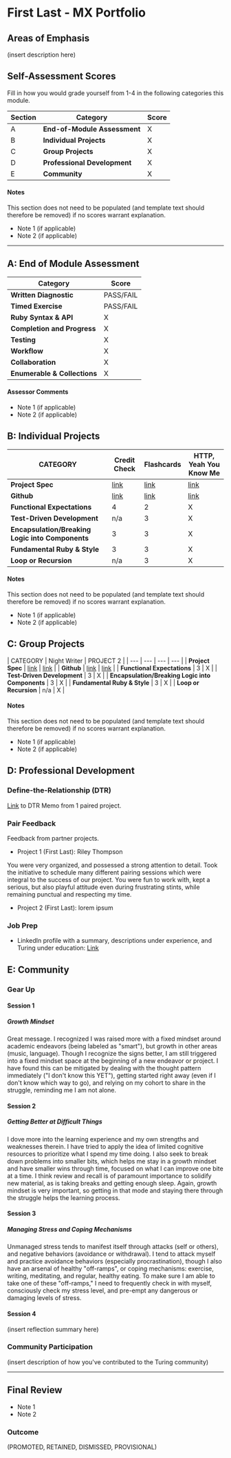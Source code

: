 # First Last - MX Portfolio

## Areas of Emphasis

(insert description here)

## Self-Assessment Scores

Fill in how you would grade yourself from 1-4 in the following categories this module.

| Section | Category | Score |
| --- | ----- | --- |
| A | **End-of-Module Assessment** | X |
| B | **Individual Projects** | X |
| C | **Group Projects** | X |
| D | **Professional Development** | X |
| E | **Community** | X |

#### Notes

This section does not need to be populated (and template text should therefore be removed) if no scores warrant explanation.

*   Note 1 (if applicable)
*   Note 2 (if applicable)

------------------------------------------------

## A: End of Module Assessment

| Category | Score |
| ----- | --- |
| **Written Diagnostic** | PASS/FAIL |
| **Timed Exercise** | PASS/FAIL |
| **Ruby Syntax & API** | X |
| **Completion and Progress** | X |
| **Testing** | X |
| **Workflow** | X |
| **Collaboration** | X |
| **Enumerable & Collections** | X |

#### Assessor Comments

*   Note 1 (if applicable)
*   Note 2 (if applicable)


## B: Individual Projects

| CATEGORY | Credit Check | Flashcards | HTTP, Yeah You Know Me |
| --- | --- | --- | --- |
| **Project Spec** | [link](http://backend.turing.io/module1/projects/credit_check) | [link](http://backend.turing.io/module1/projects/flashcards) | [link](http://example.com) |
| **Github** | [link](https://github.com/jk1dd/credit_check) | [link](https://github.com/jk1dd/flashcards) | [link](http://example.com) |
| **Functional Expectations** | 4 | 2 | X |
| **Test-Driven Development** | n/a | 3 | X |
| **Encapsulation/Breaking Logic into Components** | 3 | 3 | X |
| **Fundamental Ruby & Style** | 3 | 3 | X |
| **Loop or Recursion** | n/a | 3 | X |

#### Notes

This section does not need to be populated (and template text should therefore be removed) if no scores warrant explanation.

*   Note 1 (if applicable)
*   Note 2 (if applicable)


## C: Group Projects

| CATEGORY | Night Writer | PROJECT 2 |
| --- | --- | --- | --- |
| **Project Spec** | [link](http://backend.turing.io/module1/projects/night_writer) | [link](http://example.com) |
| **Github** | [link](https://github.com/jk1dd/night_writer) | [link](http://example.com) |
| **Functional Expectations** | 3 | X |
| **Test-Driven Development** | 3 | X |
| **Encapsulation/Breaking Logic into Components** | 3 | X |
| **Fundamental Ruby & Style** | 3 | X |
| **Loop or Recursion** | n/a | X |

#### Notes

This section does not need to be populated (and template text should therefore be removed) if no scores warrant explanation.

*   Note 1 (if applicable)
*   Note 2 (if applicable)


## D: Professional Development

### Define-the-Relationship (DTR)

[Link](https://gist.github.com/jk1dd/0ad3c6feaa5f38aed29789999568b5fc) to DTR Memo from 1 paired project.

### Pair Feedback

Feedback from partner projects.

*   Project 1 (First Last): Riley Thompson

You were very organized, and possessed a strong attention to detail. Took the initiative to schedule many different pairing sessions which were integral to the success of our project. You were fun to work with,  kept a serious, but also playful attitude even during frustrating stints, while remaining punctual and respecting my time.

*   Project 2 (First Last): lorem ipsum

### Job Prep


*   LinkedIn profile with a summary, descriptions under experience, and Turing under education: [Link](https://www.linkedin.com/in/kiddjonathanj/)



## E: Community

### Gear Up

#### Session 1
##### Growth Mindset
Great message. I recognized I was raised more with a fixed mindset around academic endeavors (being labeled as "smart"), but growth in other areas (music, language). Though I recognize the signs better, I am still triggered into a fixed mindset space at the beginning of a new endeavor or project. I have found this can be mitigated by dealing with the thought pattern immediately ("I don't know this YET"), getting started right away (even if I don't know which way to go), and relying on my cohort to share in the struggle, reminding me I am not alone.

#### Session 2
##### Getting Better at Difficult Things
I dove more into the learning experience and my own strengths and weaknesses therein. I have tried to apply the idea of limited cognitive resources to prioritize what I spend my time doing. I also seek to break down problems into smaller bits, which helps me stay in a growth mindset and have smaller wins through time, focused on what I can improve one bite at a time. I think review and recall is of paramount importance to solidify new material, as is taking breaks and getting enough sleep. Again, growth mindset is very important, so getting in that mode and staying there through the struggle helps the learning process.

#### Session 3
##### Managing Stress and Coping Mechanisms
Unmanaged stress tends to manifest itself through attacks (self or others), and negative behaviors (avoidance or withdrawal). I tend to attack myself and practice avoidance behaviors (especially procrastination), though I also have an arsenal of healthy "off-ramps", or coping mechanisms: exercise, writing, meditating, and regular, healthy eating. To make sure I am able to take one of these "off-ramps," I need to frequently check in with myself, consciously check my stress level, and pre-empt any dangerous or damaging levels of stress.

#### Session 4
(insert reflection summary here)

### Community Participation
(insert description of how you've contributed to the Turing community)

-------------------------------------------------------------

## Final Review

*   Note 1
*   Note 2

### Outcome

(PROMOTED, RETAINED, DISMISSED, PROVISIONAL)

